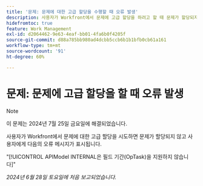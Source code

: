 ```yaml
---
title: '문제: 문제에 대한 고급 할당을 수행할 때 오류 발생'
description: 사용자가 Workfront에서 문제에 고급 할당을 하려고 할 때 문제가 할당되지 않고 오류 메시지가 표시됩니다.
hidefromtoc: true
feature: Work Management
exl-id: d2064462-9e63-4eaf-bb01-4fa6b0f4205f
source-git-commit: d88a785bb980ad4dcbb5ccb6b1b1bfb0cb61a161
workflow-type: tm+mt
source-wordcount: '91'
ht-degree: 60%

---
```


# 문제: 문제에 고급 할당을 할 때 오류 발생

>[!NOTE]
>
>이 문제는 2024년 7월 25일 금요일에 해결되었습니다.

사용자가 Workfront에서 문제에 대한 고급 할당을 시도하면 문제가 할당되지 않고 사용자에게 다음의 오류 메시지가 표시됩니다.

&quot;[!UICONTROL APIModel INTERNAL은 필드 기간(OpTask)을 지원하지 않습니다]&quot;

_2024년 6월 28일 토요일에 처음 보고되었습니다._

